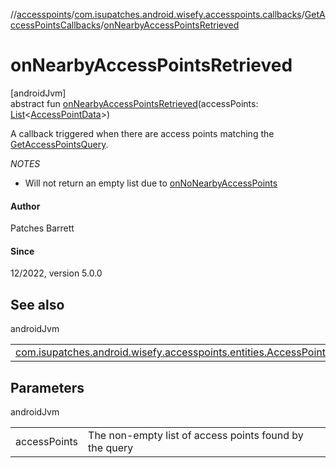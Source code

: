 //[accesspoints](../../../index.md)/[com.isupatches.android.wisefy.accesspoints.callbacks](../index.md)/[GetAccessPointsCallbacks](index.md)/[onNearbyAccessPointsRetrieved](on-nearby-access-points-retrieved.md)

# onNearbyAccessPointsRetrieved

[androidJvm]\
abstract fun [onNearbyAccessPointsRetrieved](on-nearby-access-points-retrieved.md)(accessPoints: [List](https://kotlinlang.org/api/latest/jvm/stdlib/kotlin.collections/-list/index.html)&lt;[AccessPointData](../../com.isupatches.android.wisefy.accesspoints.entities/-access-point-data/index.md)&gt;)

A callback triggered when there are access points matching the [GetAccessPointsQuery](../../com.isupatches.android.wisefy.accesspoints.entities/-get-access-points-query/index.md).

*NOTES*

- 
   Will not return an empty list due to [onNoNearbyAccessPoints](on-no-nearby-access-points.md)

#### Author

Patches Barrett

#### Since

12/2022, version 5.0.0

## See also

androidJvm

| | |
|---|---|
| [com.isupatches.android.wisefy.accesspoints.entities.AccessPointData](../../com.isupatches.android.wisefy.accesspoints.entities/-access-point-data/index.md) |  |

## Parameters

androidJvm

| | |
|---|---|
| accessPoints | The non-empty list of access points found by the query |
